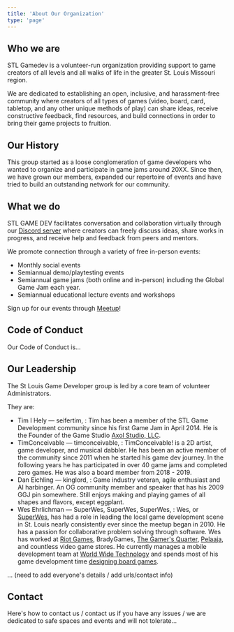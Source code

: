 ```yaml
---
title: 'About Our Organization'
type: 'page'
---
```

## Who we are

STL Gamedev is a volunteer-run organization providing support to game creators of all levels and all walks of life in the greater St. Louis Missouri region.

We are dedicated to establishing an open, inclusive, and harassment-free community where creators of all types of games (video, board, card, tabletop, and any other unique methods of play) can share ideas, receive constructive feedback, find resources, and build connections in order to bring their game projects to fruition.

## Our History

This group started as a loose conglomeration of game developers who wanted to organize and participate in game jams around 20XX. Since then, we have grown our members, expanded our repertoire of events and have tried to build an outstanding network for our community.

## What we do

STL GAME DEV facilitates conversation and collaboration virtually through our [<i class="fa-brands fa-discord"></i> Discord server](https://discord.com/invite/mTMKpre/) where creators can freely discuss ideas, share works in progress, and receive help and feedback from peers and mentors.

We promote connection through a variety of free in-person events: 
- Monthly social events
- Semiannual demo/playtesting events
- Semiannual game jams (both online and in-person) including the Global Game Jam each year.
- Semiannual educational lecture events and workshops

Sign up for our events through [<i class="fa-brands fa-meetup"></i> Meetup](https://www.meetup.com/st-louis-game-developers)!

## Code of Conduct

Our Code of Conduct is...

## Our Leadership

The St Louis Game Developer group is led by a core team of volunteer Administrators. 

They are:

* Tim I Hely &mdash; <i class="i fa-brands fa-discord"></i> seifertim, [<i class="i fa-brands fa-itch-io"></i>](https://seifertim.itch.io/)
  : Tim has been a member of the STL Game Development community since his first Game Jam in April 2014. He is the Founder of the Game Studio [Axol Studio, LLC](https://axolstudio.com).
* TimConceivable &mdash; <i class="i fa-brands fa-discord"></i> timconceivable, [<i class="i fa-brands fa-itch-io"></i>](https://timconceivable.itch.io/)
  : TimConceivable! is a 2D artist, game developer, and musical dabbler. He has been an active member of the community since 2011 when he started his game dev journey. In the following years he has participated in over 40 game jams and completed zero games. He was also a board member from 2018 - 2019.
* Dan Eichling &mdash; <i class="i fa-brands fa-discord"></i> kinglord, [<i class="fa-sharp-duotone fa-solid fa-mailbox"></i>](mailto:dan@callsigngames.com)
  : Game industry veteran, agile enthusiast and AI harbinger. An OG community member and speaker that has his 2009 GGJ pin somewhere. Still enjoys making and playing games of all shapes and flavors, except eggplant.
* Wes Ehrlichman &mdash; <i class="i fa-brands fa-discord"></i> SuperWes, <i class="fa-brands fa-xbox"></i> SuperWes, <i class="fa-brands fa-playstation"></i> SuperWes, [<i class="fa-brands fa-x-twitter"></i>](https://www.x.com/wesleyte)
  : Wes, or [SuperWes](https://www.superwes.com/), has had a role in leading the local game development scene in St. Louis nearly consistently ever since the meetup began in 2010. He has a passion for collaborative problem solving through software. Wes has worked at [Riot Games](https://www.riotgames.com/), BradyGames, [The Gamer's Quarter](https://thegamersquarter.com/), [Pelaaja](https://www.pelaaja.fi/), and countless video game stores. He currently manages a mobile development team at [World Wide Technology](https://www.wwt.com/) and spends most of his game development time [designing board games](https://midnightlaunchgames.com/).

... (need to add everyone's details / add urls/contact info)

## Contact

Here's how to contact us / contact us if you have any issues / we are dedicated to safe spaces and events and will not tolerate...
